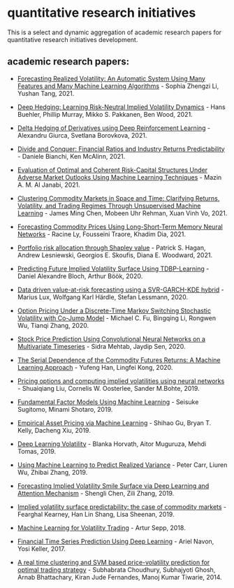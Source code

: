 # quantitative research initiatives
This is a select and dynamic aggregation of academic research papers for quantitative research initiatives development.

## academic research papers:

- [Forecasting Realized Volatility: An Automatic System Using Many Features and Many Machine Learning Algorithms](https://papers.ssrn.com/sol3/papers.cfm?abstract_id=3776915) - Sophia Zhengzi Li, Yushan Tang, 2021.

- [Deep Hedging: Learning Risk-Neutral Implied Volatility Dynamics](https://arxiv.org/abs/2103.11948) - Hans Buehler, Phillip Murray, Mikko S. Pakkanen, Ben Wood, 2021.

- [Delta Hedging of Derivatives using Deep Reinforcement Learning](https://papers.ssrn.com/sol3/papers.cfm?abstract_id=3847272) - Alexandru Giurca, Svetlana Borovkova, 2021.

- [Divide and Conquer: Financial Ratios and Industry Returns Predictability](https://papers.ssrn.com/sol3/papers.cfm?abstract_id=3136368) - Daniele Bianchi, Ken McAlinn, 2021. 

- [Evaluation of Optimal and Coherent Risk-Capital Structures Under Adverse Market Outlooks Using Machine Learning Techniques](https://papers.ssrn.com/sol3/papers.cfm?abstract_id=3834581) - Mazin A. M. Al Janabi, 2021.

- [Clustering Commodity Markets in Space and Time: Clarifying Returns, Volatility, and Trading Regimes Through Unsupervised Machine Learning](https://papers.ssrn.com/sol3/papers.cfm?abstract_id=3791138) - James Ming Chen, Mobeen Uhr Rehman, Xuan Vinh Vo, 2021.

- [Forecasting Commodity Prices Using Long-Short-Term Memory Neural Networks](https://papers.ssrn.com/sol3/papers.cfm?abstract_id=3786821) - Racine Ly, Fousseini Traore, 
Khadim Dia, 2021.

- [Portfolio risk allocation through Shapley value](https://arxiv.org/abs/2103.05453) - Patrick S. Hagan, Andrew Lesniewski, Georgios E. Skoufis, Diana E. Woodward, 2021.

- [Predicting Future Implied Volatility Surface Using TDBP-Learning](https://papers.ssrn.com/sol3/papers.cfm?abstract_id=3739514) - Daniel Alexandre Bloch, Arthur Böök, 2020.

- [Data driven value-at-risk forecasting using a SVR-GARCH-KDE hybrid](https://arxiv.org/abs/2009.06910) - Marius Lux, Wolfgang Karl Härdle, Stefan Lessmann, 2020. 

- [Option Pricing Under a Discrete-Time Markov Switching Stochastic Volatility with Co-Jump Model](https://arxiv.org/abs/2006.15054) - Michael C. Fu, Bingqing Li, Rongwen Wu, Tianqi Zhang, 2020.

- [Stock Price Prediction Using Convolutional Neural Networks on a Multivariate Timeseries](https://arxiv.org/abs/2001.09769) - Sidra Mehtab, Jaydip Sen, 2020.

- [The Serial Dependence of the Commodity Futures Returns: A Machine Learning Approach](https://papers.ssrn.com/sol3/papers.cfm?abstract_id=3536046) - Yufeng Han, Lingfei Kong, 2020.

- [Pricing options and computing implied volatilities using neural networks](https://arxiv.org/abs/1901.08943) - Shuaiqiang Liu, Cornelis W. Oosterlee, Sander M.Bohte, 2019.

- [Fundamental Factor Models Using Machine Learning](https://papers.ssrn.com/sol3/papers.cfm?abstract_id=3322187) - Seisuke Sugitomo, Minami Shotaro, 2019.

- [Empirical Asset Pricing via Machine Learning](https://papers.ssrn.com/sol3/papers.cfm?abstract_id=3159577) - Shihao Gu, Bryan T. Kelly, Dacheng Xiu, 2019.

- [Deep Learning Volatility](https://arxiv.org/abs/1901.09647) - Blanka Horvath, Aitor Muguruza, Mehdi Tomas, 2019.

- [Using Machine Learning to Predict Realized Variance](https://arxiv.org/abs/1909.10035) - Peter Carr, Liuren Wu, Zhibai Zhang, 2019.

- [Forecasting Implied Volatility Smile Surface via Deep Learning and Attention Mechanism](https://arxiv.org/abs/1912.11059) - Shengli Chen, Zili Zhang, 2019.

- [Implied volatility surface predictability: the case of commodity markets](https://arxiv.org/abs/1909.11009) - Fearghal Kearney, Han Lin Shang, Lisa Sheenan, 2019.

- [Machine Learning for Volatility Trading](https://papers.ssrn.com/sol3/papers.cfm?abstract_id=3186401) - Artur Sepp, 2018. 

- [Financial Time Series Prediction Using Deep Learning](https://arxiv.org/abs/1711.04174) - Ariel Navon, Yosi Keller, 2017.

- [A real time clustering and SVM based price-volatility prediction for optimal trading strategy](https://www.sciencedirect.com/science/article/abs/pii/S0925231213009296) - Subhabrata Choudhury, Subhajyoti Ghosh, Arnab Bhattachary, Kiran Jude Fernandes, Manoj Kumar Tiwarie, 2014.


